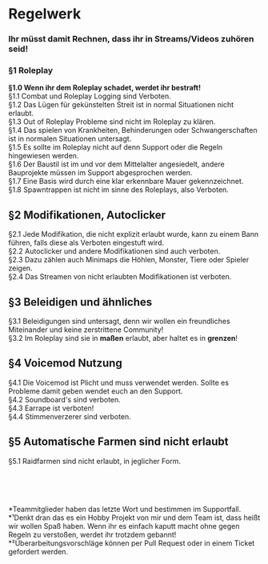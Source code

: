 # Regelwerk

### Ihr müsst damit Rechnen, dass ihr in Streams/Videos zuhören seid!</br>


### §1 Roleplay 
**§1.0 Wenn ihr dem Roleplay schadet, werdet ihr bestraft!**</br>
§1.1 Combat und Roleplay Logging sind Verboten.</br>
§1.2 Das Lügen für gekünstelten Streit ist in normal Situationen nicht erlaubt.</br>
§1.3 Out of Roleplay Probleme sind nicht im Roleplay zu klären.</br>
§1.4 Das spielen von Krankheiten, Behinderungen oder Schwangerschaften ist in normalen Situationen untersagt.</br>
§1.5 Es sollte im Roleplay nicht auf denn Support oder die Regeln hingewiesen werden.</br>
§1.6 Der Baustil ist im und vor dem Mittelalter angesiedelt, andere Bauprojekte müssen im Support abgesprochen werden.</br>
§1.7 Eine Basis wird durch eine klar erkennbare Mauer gekennzeichnet.</br>
§1.8 Spawntrappen ist nicht im sinne des Roleplays, also Verboten.


## §2 Modifikationen, Autoclicker
§2.1 Jede Modifikation, die nicht explizit erlaubt wurde, kann zu einem Bann führen, falls diese als Verboten eingestuft wird.</br>
§2.2 Autoclicker und andere Modifikationen sind auch verboten.</br>
§2.3 Dazu zählen auch Minimaps die Höhlen, Monster, Tiere oder Spieler zeigen.</br>
§2.4 Das Streamen von nicht erlaubten Modifikationen ist verboten.


## §3 Beleidigen und ähnliches 
§3.1 Beleidigungen sind untersagt, denn wir wollen ein freundliches Miteinander und keine zerstrittene Community!</br>
§3.2 Im Roleplay sind sie in **maßen** erlaubt, aber haltet es in **grenzen**!

## §4 Voicemod Nutzung
§4.1 Die Voicemod ist Plicht und muss verwendet werden. Sollte es Probleme damit geben wendet euch an den Support.</br>
§4.2 Soundboard's sind verboten.</br>
§4.3 Earrape ist verboten!</br>
§4.4 Stimmenverzerer sind verboten.</br>

## §5 Automatische Farmen sind nicht erlaubt
§5.1 Raidfarmen sind nicht erlaubt, in jeglicher Form.



</br></br></br>


*Teammitglieder haben das letzte Wort und bestimmen im Supportfall.</br>
*¹Denkt dran das es ein Hobby Projekt von mir und dem Team ist, dass heißt wir wollen Spaß haben. 
Wenn ihr es einfach kaputt macht ohne gegen Regeln zu verstoßen, werdet ihr trotzdem gebannt!</br>
*²Überarbeitungsvorschläge können per Pull Request oder in einem Ticket gefordert werden.</br>
